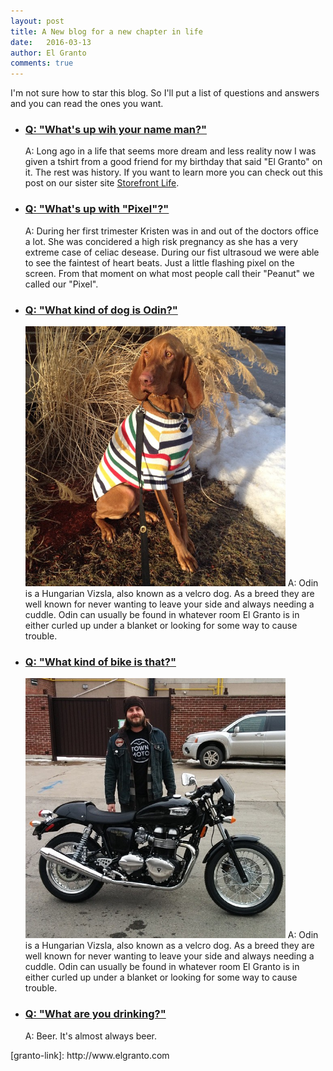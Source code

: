 ```yaml
---
layout: post
title: A New blog for a new chapter in life
date:   2016-03-13
author: El Granto
comments: true
---
```


I'm not sure how to star this blog. So I'll put a list of questions and answers and you can read the ones you want.

<ul class="accordion" data-accordion data-allow-all-closed="true" data-multi-expand="true">
  <li class="accordion-item" data-accordion-item>
    <a href="#" class="accordion-title"><h3>Q: "What's up wih your name man?"</h3></a>
    <div class="accordion-content clearfix" data-tab-content>
    	A: Long ago in a life that seems more dream and less reality now I was given a tshirt from a good friend for my birthday that said "El Granto" on it. The rest was history. If you want to learn more you can check out this post on our sister site <a href="http://www.storefrontlife.com/el-granto/" target="_balnk">Storefront Life</a>.
    </div>
  </li>
  <li class="accordion-item" data-accordion-item>
    <a href="#" class="accordion-title"><h3>Q: "What's up with "Pixel"?"</h3></a>
    <div class="accordion-content clearfix" data-tab-content>
    	A: During her first trimester Kristen was in and out of the doctors office a lot. She was concidered a high risk pregnancy as she has a very extreme case of celiac desease. During our fist ultrasoud we were able to see the faintest of heart beats. Just a little flashing pixel on the screen. From that moment on what most people call their "Peanut" we called our "Pixel".
    </div>
  </li>
  <li class="accordion-item" data-accordion-item>
    <a href="#" class="accordion-title"><h3>Q: "What kind of dog is Odin?"</h3></a>
    <div class="accordion-content clearfix" data-tab-content>
    	<img src="/assets/images/odinSweater.jpg" class="float-right" style="width:26rem;" alt="">
    	A: Odin is a Hungarian Vizsla, also known as a velcro dog. As a breed they are well known for never wanting to leave your side and always needing a cuddle. Odin can usually be found in whatever room El Granto is in either curled up under a blanket or looking for some way to cause trouble.
    </div>
  </li>
  <li class="accordion-item" data-accordion-item>
    <a href="#" class="accordion-title"><h3>Q: "What kind of bike is that?"</h3></a>
    <div class="accordion-content clearfix" data-tab-content>
    	<img src="/assets/images/grantoBike.jpg" class="float-right" style="width:26rem;" alt="">
    	A: Odin is a Hungarian Vizsla, also known as a velcro dog. As a breed they are well known for never wanting to leave your side and always needing a cuddle. Odin can usually be found in whatever room El Granto is in either curled up under a blanket or looking for some way to cause trouble.
    </div>
  </li>
  <li class="accordion-item" data-accordion-item>
    <a href="#" class="accordion-title"><h3>Q: "What are you drinking?"</h3></a>
    <div class="accordion-content clearfix" data-tab-content>
    	A: Beer. It's almost always beer.
    </div>
  </li>
</ul>
[granto-link]: http://www.elgranto.com